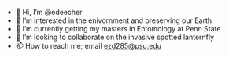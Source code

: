 - 👋 Hi, I’m @edeecher
- 👀 I’m interested in the enivornment and preserving our Earth
- 🌱 I’m currently getting my masters in Entomology at Penn State
- 💞️ I’m looking to collaborate on the invasive spotted lanternfly
- 📫 How to reach me; email ezd285@psu.edu

<!---
edeecher/edeecher is a ✨ special ✨ repository because its `README.md` (this file) appears on your GitHub profile.
You can click the Preview link to take a look at your changes.
--->
